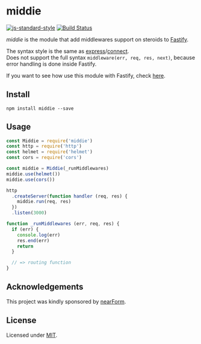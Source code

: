 # middie
[![js-standard-style](https://img.shields.io/badge/code%20style-standard-brightgreen.svg?style=flat)](http://standardjs.com/) [![Build Status](https://travis-ci.org/fastify/middie.svg?branch=master)](https://travis-ci.org/fastify/middie)

*middie* is the module that add middlewares support on steroids to [Fastify](https://www.npmjs.com/package/fastify).

The syntax style is the same as [express](http://npm.im/express)/[connect](https://www.npmjs.com/package/connect).  
Does not support the full syntax `middleware(err, req, res, next)`, because error handling is done inside Fastify.

If you want to see how use this module with Fastify, check [here](https://github.com/fastify/fastify/#fastifyusemiddlewarereq-res-next).

## Install

```
npm install middie --save
```

## Usage
```js
const Middie = require('middie')
const http = require('http')
const helmet = require('helmet')
const cors = require('cors')

const middie = Middie(_runMiddlewares)
middie.use(helmet())
middie.use(cors())

http
  .createServer(function handler (req, res) {
    middie.run(req, res)
  })
  .listen(3000)

function _runMiddlewares (err, req, res) {
  if (err) {
    console.log(err)
    res.end(err)
    return
  }

  // => routing function
}
```

## Acknowledgements

This project was kindly sponsored by [nearForm](http://nearform.com).

## License

Licensed under [MIT](./LICENSE).

